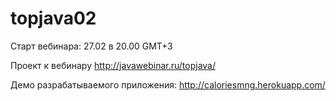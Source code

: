# topjava02

Старт вебинара: 27.02 в 20.00 GMT+3

Проект к вебинару http://javawebinar.ru/topjava/

Демо разрабатываемого приложения: http://caloriesmng.herokuapp.com/